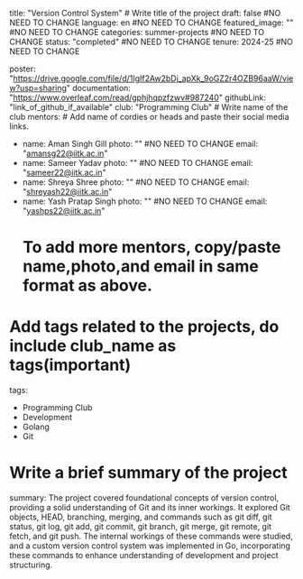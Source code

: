 title: "Version Control System"   # Write title of the project
draft: false    #NO NEED TO CHANGE
language: en    #NO NEED TO CHANGE
featured_image: ""  #NO NEED TO CHANGE
categories: summer-projects     #NO NEED TO CHANGE
status: "completed"     #NO NEED TO CHANGE
tenure: 2024-25   #NO NEED TO CHANGE

poster: "https://drive.google.com/file/d/1IgIf2Aw2bDj_apXk_9oGZ2r4OZB96aaW/view?usp=sharing"
documentation: "https://www.overleaf.com/read/gphjhqpzfzwv#987240"
githubLink: "link_of_github_if_available"
club: "Programming Club"   # Write name of the club
mentors:
    # Add name of cordies or heads and paste their social media links.
  - name: Aman Singh Gill
    photo: ""   #NO NEED TO CHANGE
    email: "amansg22@iitk.ac.in"
  - name: Sameer Yadav
    photo: ""   #NO NEED TO CHANGE
    email: "sameer22@iitk.ac.in"
  - name: Shreya Shree
    photo: ""   #NO NEED TO CHANGE
    email: "shreyash22@iitk.ac.in"
  - name: Yash Pratap Singh
    photo: ""   #NO NEED TO CHANGE
    email: "yashps22@iitk.ac.in"
    # To add more mentors, copy/paste name,photo,and email in same format as above.

# Add tags related to the projects, do include club_name as tags(important)
tags: 
  - Programming Club
  - Development
  - Golang 
  - Git 

# Write a brief summary of the project
summary: The project covered foundational concepts of version control, providing a solid understanding of Git and its inner workings. It explored Git objects, HEAD, branching, merging, and commands such as git diff, git status, git log, git add, git commit, git branch, git merge, git remote, git fetch, and git push. The internal workings of these commands were studied, and a custom version control system was implemented in Go, incorporating these commands to enhance understanding of development and project structuring.
